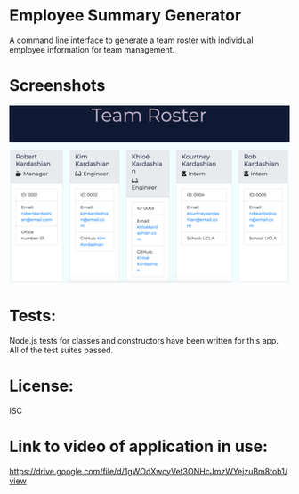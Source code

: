 # Employee Summary Generator
A command line interface to generate a team roster with individual employee information for team management. 

# Screenshots
<img src="./Assets/1.png">

# Tests: 
Node.js tests for classes and constructors have been written for this app. All of the test suites passed. 

# License: 
ISC

# Link to video of application in use:
https://drive.google.com/file/d/1gWOdXwcyVet3ONHcJmzWYejzuBm8tob1/view

